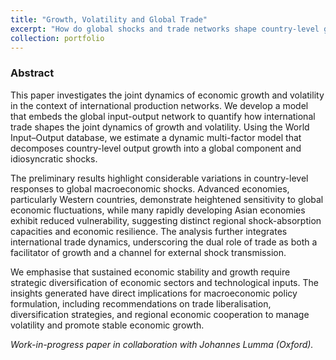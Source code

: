 ```yaml
---
title: "Growth, Volatility and Global Trade"
excerpt: "How do global shocks and trade networks shape country-level growth volatility, and through what channels do macroeconomic fluctuations in one country affect others?"
collection: portfolio
---
```


### Abstract

This paper investigates the joint dynamics of economic growth and volatility in the context of international production networks. We develop a model that embeds the global input-output network to quantify how international trade shapes the joint dynamics of growth and volatility. Using the World Input–Output database, we estimate a dynamic multi-factor model that decomposes country-level output growth into a global component and idiosyncratic shocks.

The preliminary results highlight considerable variations in country-level responses to global macroeconomic shocks. Advanced economies, particularly Western countries, demonstrate heightened sensitivity to global economic fluctuations, while many rapidly developing Asian economies exhibit reduced vulnerability, suggesting distinct regional shock-absorption capacities and economic resilience. The analysis further integrates international trade dynamics, underscoring the dual role of trade as both a facilitator of growth and a channel for external shock transmission.

We emphasise that sustained economic stability and growth require strategic diversification of economic sectors and technological inputs. The insights generated have direct implications for macroeconomic policy formulation, including recommendations on trade liberalisation, diversification strategies, and regional economic cooperation to manage volatility and promote stable economic growth.

*Work-in-progress paper in collaboration with Johannes Lumma (Oxford).*

